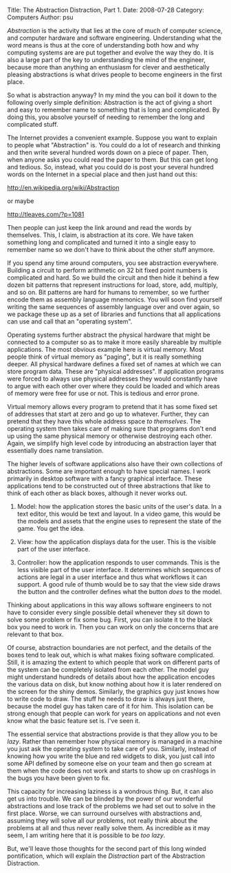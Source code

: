 Title: The Abstraction Distraction, Part 1.
Date: 2008-07-28
Category: Computers
Author: psu

<em>Abstraction</em> is the activity that lies at the core of much of computer science, and computer hardware and software engineering. Understanding what the word means is thus at the core of understanding both how and why computing systems are are put together and evolve the way they do. It is also a large part of the key to understanding the mind of the engineer, because more than anything an enthusiasm for clever and aesthetically pleasing abstractions is what drives people to become engineers in the first place.

So what is abstraction anyway? In my mind the you can boil it down to the following overly simple definition: Abstraction is the act of giving a short and easy to remember name to something that is long and complicated. By doing this, you absolve yourself of needing to remember the long and complicated stuff.

The Internet provides a convenient example. Suppose you want to explain to people what "Abstraction" is. You could do a lot of research and thinking and then write several hundred words down on a piece of paper. Then, when anyone asks you could read the paper to them. But this can get long and tedious. So, instead, what you could do is post your several hundred words on the Internet in a special place and then just hand out this:

<a href="http://en.wikipedia.org/wiki/Abstraction">http://en.wikipedia.org/wiki/Abstraction</a>

or maybe

<a href="../../../../index2735.html?p=1081">http://tleaves.com/?p=1081</a>

Then people can just keep the link around and read the words by themselves. This, I claim, is abstraction at its core. We have taken something long and complicated and turned it into a single easy to remember name so we don't have to think about the other stuff anymore.

If you spend any time around computers, you see abstraction everywhere. Building a circuit to perform arithmetic on 32 bit fixed point numbers is complicated and hard. So we build the circuit and then hide it behind a few dozen bit patterns that represent instructions for load, store, add, multiply, and so on. Bit patterns are hard for humans to remember, so we further encode them as assembly language mnemonics. You will soon find yourself writing the same sequences of assembly language over and over again, so we package these up as a set of libraries and functions that all applications can use and call that an "operating system".

Operating systems further abstract the physical hardware that might be connected to a computer so as to make it more easily shareable by multiple applications. The most obvious example here is virtual memory. Most people think of virtual memory as "paging", but it is really something deeper. All physical hardware defines a fixed set of names at which we can store program data. These are "physical addresses". If application programs were forced to always use physical addresses they would constantly have to argue with each other over where they could be loaded and which areas of memory were free for use or not. This is tedious and error prone.

Virtual memory allows every program to pretend that it has some fixed set of addresses that start at zero and go up to whatever. Further, they can pretend that they have this whole address space <em>to themselves</em>. The operating system then takes care of making sure that programs don't end up using the same physical memory or otherwise destroying each other. Again, we simplify high level code by introducing an abstraction layer that essentially does name translation.

The higher levels of software applications also have their own collections of abstractions. Some are important enough to have special names. I work primarily in desktop software with a fancy graphical interface. These applications tend to be constructed out of three abstractions that like to think of each other as black boxes, although it never works out.

1. Model: how the application stores the basic units of the user's data. In a text editor, this would be text and layout. In a video game, this would be the models and assets that the engine uses to represent the state of the game. You get the idea.

2. View: how the application displays data for the user. This is the visible part of the user interface.

3. Controller: how the application responds to user commands. This is the less visible part of the user interface. It determines which sequences of actions are legal in a user interface and thus what workflows it can support. A good rule of thumb would be to say that the view side draws the button and the controller defines what the button <em>does</em> to the model.

Thinking about applications in this way allows software engineers to not have to consider every single possible detail whenever they sit down to solve some problem or fix some bug. First, you can isolate it to the black box you need to work in. Then you can work on only the concerns that are relevant to that box.

Of course, abstraction boundaries are not perfect, and the details of the boxes tend to leak out, which is what makes fixing software complicated. Still, it is amazing the extent to which people that work on different parts of the system can be completely isolated from each other. The model guy might understand hundreds of details about how the application encodes the various data on disk, but know nothing about how it is later rendered on the screen for the shiny demos. Similarly, the graphics guy just knows how to write code to draw. The stuff he needs to draw is always just there, because the model guy has taken care of it for him. This isolation can be strong enough that people can work for years on applications and not even know what the basic feature set is. I've seen it.

The essential service that abstractions provide is that they allow you to be <em>lazy</em>. Rather than remember how physical memory is managed in a machine you just ask the operating system to take care of you. Similarly, instead of knowing how you write the blue and red widgets to disk, you just call into some API defined by someone else on your team and then go scream at them when the code does not work and starts to show up on crashlogs in the bugs you have been given to fix.

This capacity for increasing laziness is a wondrous thing. But, it can also get us into trouble. We can be blinded by the power of our wonderful abstractions and lose track of the problems we had set out to solve in the first place. Worse, we can surround ourselves with abstractions and, assuming they will solve all our problems, not really think about the problems at all and thus never really solve them. As incredible as it may seem, I am writing here that it is possible to be <em>too lazy</em>.

But, we'll leave those thoughts for the second part of this long winded pontification, which will explain the <em>Distraction</em> part of the Abstraction Distraction.

